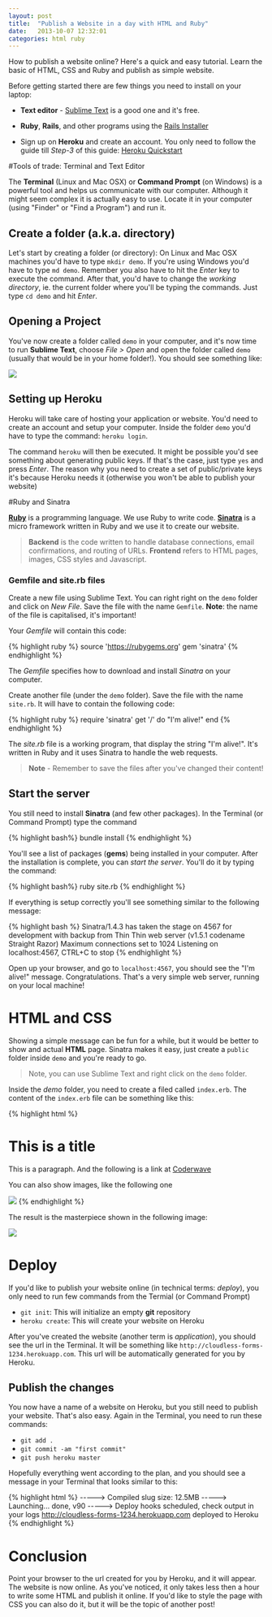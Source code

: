 ```yaml
---
layout: post
title:  "Publish a Website in a day with HTML and Ruby"
date:   2013-10-07 12:32:01
categories: html ruby
---
```


How to publish a website online? Here's a quick and easy tutorial. Learn the basic of HTML, CSS and Ruby
and publish as simple website. 


Before getting started there are few things you need to install on your laptop:

* **Text editor** -  [Sublime Text][sublime-text]  is a good one and it's free.

* **Ruby**, **Rails**, and other programs using the [Rails Installer][rails-installer] 

* Sign up on **Heroku** and create an account. You only need to follow the guide till 
	*Step-3* of this guide: [Heroku Quickstart][heroku-quickstart] 


#Tools of trade: Terminal and Text Editor

The **Terminal** (Linux and Mac OSX) or **Command Prompt** (on Windows) is a powerful tool and helps
us communicate with our computer. Although it might seem complex it is actually easy to use. Locate
it in your computer (using "Finder" or "Find a Program") and run it.

## Create a folder (a.k.a. directory)

Let's start by creating a folder (or directory): On Linux and Mac OSX machines you'd have to type
``mkdir demo``. If you're using Windows you'd have to type ``md demo``. Remember you also have to
hit the *Enter* key to execute the command. After that, you'd have to change the *working directory*, 
ie. the current folder where you'll be typing the commands. Just type ``cd demo`` and hit *Enter*. 

## Opening a Project

You've now create a folder called ``demo`` in your computer, and it's now time to run **Sublime Text**, 
choose *File > Open* and open the folder called ``demo`` (usually that would be in your home folder!). 
You should see something like:

<div class='center'><img src="{{ site.baseurl }}/images/sublime-text.png" /></div>

## Setting up Heroku

Heroku will take care of hosting your application or website. You'd need to create an account and setup
your computer. Inside the folder ``demo`` you'd have to type the command: ``heroku login``. 

The command ``heroku`` will then be executed. It might be possible you'd see something about generating 
public keys. If that's the case, just type ``yes`` and press *Enter*. The reason why you need to create 
a set of public/private keys it's because Heroku needs it (otherwise you won't be able to publish your
website)


#Ruby and Sinatra

**[Ruby][ruby]** is a programming language. We use Ruby to write code. **[Sinatra][sinatra]** is a 
micro framework written in Ruby and we use it to create our website.

> **Backend** is the code written to handle database connections, email confirmations, and
routing of URLs. **Frontend** refers to HTML pages, images, CSS styles and Javascript.


### **Gemfile** and **site.rb** files

Create a new file using Sublime Text. You can right right on the ``demo`` folder and click on *New File*.
Save the file with the name ``Gemfile``. **Note**: the name of the file is capitalised, it's important!

Your *Gemfile* will contain this code:

{% highlight ruby %}
source 'https://rubygems.org'
gem 'sinatra'
{% endhighlight %}

The *Gemfile* specifies how to download and install *Sinatra* on your computer.

Create another file (under the ``demo`` folder). Save the file with the name ``site.rb``. It will have to
contain the following code:

{% highlight ruby %}
require 'sinatra'
get '/' do
  "I'm alive!"
end
{% endhighlight %} 

The *site.rb* file is a working program, that display the string "I'm alive!". It's written in Ruby and
it uses Sinatra to handle the web requests.

> **Note** - Remember to save the files after you've changed their content! 


## Start the server

You still need to install **Sinatra** (and few other packages). In the Terminal (or Command Prompt) type the command 

{% highlight bash%}
bundle install
{% endhighlight %} 

You'll see a list of packages (**gems**) being installed in your computer. After the installation 
is complete, you can *start the server*. You'll do it by typing the command: 


{% highlight bash%}
ruby site.rb
{% endhighlight %} 

If everything is setup correctly you'll see something similar to the following message:

{% highlight bash %}
Sinatra/1.4.3 has taken the stage on 4567 for development with backup from Thin
Thin web server (v1.5.1 codename Straight Razor)
Maximum connections set to 1024
Listening on localhost:4567, CTRL+C to stop
{% endhighlight %}


Open up your browser, and go to ``localhost:4567``, you should see the "I'm alive!" message.
Congratulations. That's a very simple web server, running on your local machine!


# HTML and CSS

Showing a simple message can be fun for a while, but it would be better to show and actual
**HTML** page. Sinatra makes it easy, just create a ``public`` folder inside ``demo`` and 
you're ready to go. 

> Note, you can use Sublime Text and right click on the ``demo``
folder. 

Inside the *demo* folder, you need to create a filed called ``index.erb``. The content 
of the ``index.erb`` file can be something like this:

{% highlight html %}
<!doctype html>
<html>
<body>
    <h1> This is a title </h1>
    <p> 
    	This is a paragraph. And the following is a link at 
    	<a href="http://coderwave.com"> Coderwave </a>
    </p>
    <p> You can also show images, like the following one </p>
    <img src="http://placekitten.com/g/200/200" />
</body>
</html>
{% endhighlight %}

The result is the masterpiece shown in the following image: 

<div class='center'><img src="{{ site.baseurl }}/images/index-page.png" /></div>

# Deploy

If you'd like to publish your website online (in technical terms: *deploy*), you only need to run few
commands from the Termial (or Command Prompt)

* ``git init``: This will initialize an empty **git** repository
* ``heroku create``: This will create your website on Heroku

After you've created the website (another term is *application*), you should see the url in the 
Terminal. It will be something like ``http://cloudless-forms-1234.herokuapp.com``. This url 
will be automatically generated for you by Heroku. 

## Publish the changes

You now have a name of a website on Heroku, but you still need to publish your website. That's also
easy. Again in the Terminal, you need to run these commands:

* ``git add .``
* ``git commit -am "first commit"``
* ``git push heroku master``

Hopefully everything went according to the plan, and you should see a message in your Terminal 
that looks similar to this:


{% highlight html %}
-----> Compiled slug size: 12.5MB
-----> Launching... done, v90
-----> Deploy hooks scheduled, check output in your logs
       http://cloudless-forms-1234.herokuapp.com deployed to Heroku
{% endhighlight %}


# Conclusion

Point your browser to the url created for you by Heroku, and it will appear. The website is now online. 
As you've noticed, it only takes less then a hour to write some HTML and publish it online. If you'd
like to style the page with CSS you can also do it, but it will be the topic of another post!


[sublime-text]: http://www.sublimetext.com/
[rails-installer]: http://railsinstaller.org/en
[heroku-quickstart]: https://devcenter.heroku.com/articles/quickstart
[sinatra]: http://www.sinatrarb.com/
[ruby]: https://www.ruby-lang.org/en/
